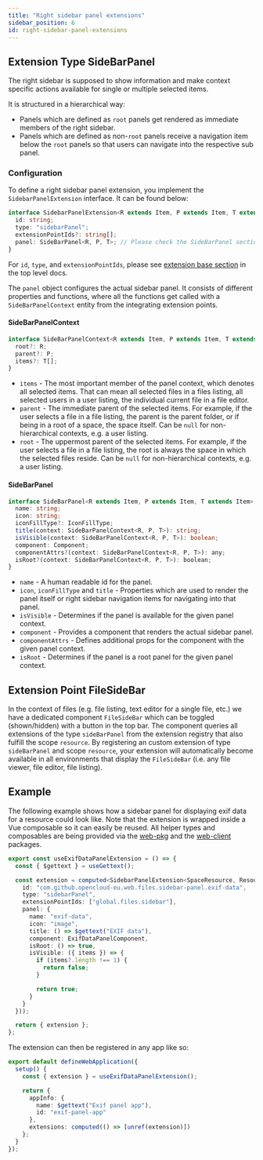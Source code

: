 ```yaml
---
title: "Right sidebar panel extensions"
sidebar_position: 6
id: right-sidebar-panel-extensions
---
```


## Extension Type SideBarPanel

The right sidebar is supposed to show information and make context specific actions available for single or multiple selected items.

It is structured in a hierarchical way:

- Panels which are defined as `root` panels get rendered as immediate members of the right sidebar.
- Panels which are defined as non-`root` panels receive a navigation item below the `root` panels so that users can navigate into the respective
  sub panel.

### Configuration

To define a right sidebar panel extension, you implement the `SidebarPanelExtension` interface.
It can be found below:

```typescript
interface SidebarPanelExtension<R extends Item, P extends Item, T extends Item> {
  id: string;
  type: "sidebarPanel";
  extensionPointIds?: string[];
  panel: SideBarPanel<R, P, T>; // Please check the SideBarPanel section below
}
```

For `id`, `type`, and `extensionPointIds`, please see [extension base section](./../#extension-base-configuration) in the top level docs.

The `panel` object configures the actual sidebar panel. It consists of different properties and functions, where all the functions get called with a
`SideBarPanelContext` entity from the integrating extension points.

#### SideBarPanelContext

```typescript
interface SideBarPanelContext<R extends Item, P extends Item, T extends Item> {
  root?: R;
  parent?: P;
  items?: T[];
}
```

- `items` - The most important member of the panel context, which denotes all selected items. That can mean all selected files in a files listing,
  all selected users in a user listing, the individual current file in a file editor.
- `parent` - The immediate parent of the selected items. For example, if the user selects a file in a file listing, the parent is the parent folder,
  or if being in a root of a space, the space itself. Can be `null` for non-hierarchical contexts, e.g. a user listing.
- `root` - The uppermost parent of the selected items. For example, if the user selects a file in a file listing, the root is always the space in which
  the selected files reside. Can be `null` for non-hierarchical contexts, e.g. a user listing.

#### SideBarPanel

```typescript
interface SideBarPanel<R extends Item, P extends Item, T extends Item> {
  name: string;
  icon: string;
  iconFillType?: IconFillType;
  title(context: SideBarPanelContext<R, P, T>): string;
  isVisible(context: SideBarPanelContext<R, P, T>): boolean;
  component: Component;
  componentAttrs?(context: SideBarPanelContext<R, P, T>): any;
  isRoot?(context: SideBarPanelContext<R, P, T>): boolean;
}
```

- `name` - A human readable id for the panel.
- `icon`, `iconFillType` and `title` - Properties which are used to render the panel itself or right sidebar navigation items for navigating into that panel.
- `isVisible` - Determines if the panel is available for the given panel context.
- `component` - Provides a component that renders the actual sidebar panel.
- `componentAttrs` - Defines additional props for the component with the given panel context.
- `isRoot` - Determines if the panel is a root panel for the given panel context.

## Extension Point FileSideBar

In the context of files (e.g. file listing, text editor for a single file, etc.) we have a dedicated component `FileSideBar` which can be
toggled (shown/hidden) with a button in the top bar. The component queries all extensions of the type `sideBarPanel` from the extension
registry that also fulfill the scope `resource`. By registering an custom extension of type `sideBarPanel` and scope `resource`, your extension
will automatically become available in all environments that display the `FileSideBar` (i.e. any file viewer, file editor, file listing).

## Example

The following example shows how a sidebar panel for displaying exif data for a resource could look like. Note that the extension is wrapped inside a Vue composable so it can easily be reused. All helper types and composables are being provided via the [web-pkg](https://github.com/opencloud-eu/web/tree/main/packages/web-pkg) and the [web-client](https://github.com/opencloud-eu/web/tree/main/packages/web-client) packages.

```typescript
export const useExifDataPanelExtension = () => {
  const { $gettext } = useGettext();

  const extension = computed<SidebarPanelExtension<SpaceResource, Resource, Resource>>(() => ({
    id: "com.github.opencloud-eu.web.files.sidebar-panel.exif-data",
    type: "sidebarPanel",
    extensionPointIds: ["global.files.sidebar"],
    panel: {
      name: "exif-data",
      icon: "image",
      title: () => $gettext("EXIF data"),
      component: ExifDataPanelComponent,
      isRoot: () => true,
      isVisible: ({ items }) => {
        if (items?.length !== 1) {
          return false;
        }

        return true;
      }
    }
  }));

  return { extension };
};
```

The extension can then be registered in any app like so:

```typescript
export default defineWebApplication({
  setup() {
    const { extension } = useExifDataPanelExtension();

    return {
      appInfo: {
        name: $gettext("Exif panel app"),
        id: "exif-panel-app"
      },
      extensions: computed(() => [unref(extension)])
    };
  }
});
```
